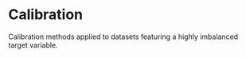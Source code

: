 # Calibration
Calibration methods applied to datasets featuring a highly imbalanced target variable.

